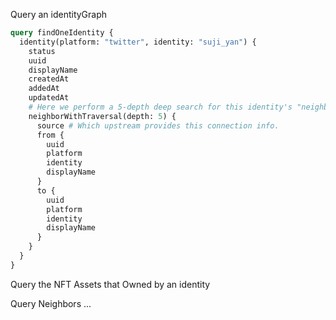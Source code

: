 Query an identityGraph

```graphql
query findOneIdentity {
  identity(platform: "twitter", identity: "suji_yan") {
    status
    uuid
    displayName
    createdAt
    addedAt
    updatedAt
    # Here we perform a 5-depth deep search for this identity's "neighbor".
    neighborWithTraversal(depth: 5) {
      source # Which upstream provides this connection info.
      from {
        uuid
        platform
        identity
        displayName
      }
      to {
        uuid
        platform
        identity
        displayName
      }
    }
  }
}
```

Query the NFT Assets that Owned by an identity



Query Neighbors ...


